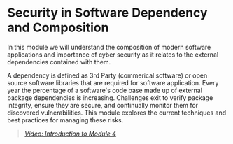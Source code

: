 # Security in Software Dependency and Composition

In this module we will understand the composition of modern software applications and importance of cyber security as it relates to the external dependencies contained with them.  

A dependency is defined as 3rd Party (commerical software)
or open source software libraries that are required for software application.  Every year the percentage of a software's code base made up of external package dependencies is increasing.  Challenges exit to verify package integrity, ensure they are secure, and continually monitor them for discovered vulnerabilities.  This module explores the current techniques and best practices for managing these risks.

> [*Video: Introduction to Module 4*](https://auburn.hosted.panopto.com/Panopto/Pages/Viewer.aspx?id=e7f9f15e-5c49-4464-bb5c-aeac00f28cd8)